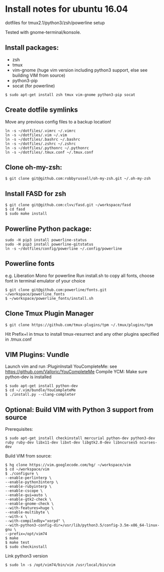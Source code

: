 Install notes for ubuntu 16.04
=========

dotfiles for tmux2.1/python3/zsh/powerline setup

Tested with gnome-terminal/konsole.


Install packages:
----------------
  * zsh
  * tmux
  * vim-gnome (huge vim version including python3 support, else see building VIM from source)
  * python3-pip
  * socat (for powerline)
```
$ sudo apt-get install zsh tmux vim-gnome python3-pip socat
```

Create dotfile symlinks
-----------------------
Move any previous config files to a backup location!

```
ln -s ~/dotfiles/.vimrc ~/.vimrc
ln -s ~/dotfiles/.vim ~/.vim
ln -s ~/dotfiles/.bashrc ~/.bashrc
ln -s ~/dotfiles/.zshrc ~/.zshrc
ln -s ~/dotfiles/.pythonrc ~/.pythonrc
ln -s ~/dotfiles/.tmux.conf ~/.tmux.conf
```

Clone oh-my-zsh:
----------------
```
$ git clone git@github.com:robbyrussell/oh-my-zsh.git ~/.oh-my-zsh
```

Install FASD for zsh
-----------
```
$ git clone git@github.com:clvv/fasd.git ~/workspace/fasd
$ cd fasd
$ sudo make install
```

Powerline Python package:
----------------
```
sudo -H pip3 install powerline-status
sudo -H pip3 install powerline-gitstatus
ln -s ~/dotfiles/config/powerline ~/.config/powerline

```

Powerline fonts
--------------
e.g. Liberation Mono for powerline
Run install.sh to copy all fonts, choose font in terminal emulator of your choice

```
$ git clone git@github.com:powerline/fonts.git ~/workspace/powerline_fonts
$ ~/workspace/powerline_fonts/install.sh
```

Clone Tmux Plugin Manager
------------------------
```
$ git clone https://github.com/tmux-plugins/tpm ~/.tmux/plugins/tpm
```

Hit Prefix+I in tmux to install tmux-resurrect and any other plugins specified in .tmux.conf


VIM Plugins: Vundle
-------------------
Launch vim and run :PluginInstall
YouCompleteMe: see https://github.com/Valloric/YouCompleteMe
Compile YCM:
Make sure python-dev is installed

```
$ sudo apt-get install python-dev
$ cd ~/.vim/bundle/YouCompleteMe
$ ./install.py --clang-completer
```

Optional: Build VIM with Python 3 support from source
-------------------------------
Prerequisites:

```
$ sudo apt-get install checkinstall mercurial python-dev python3-dev ruby ruby-dev libx11-dev libxt-dev libgtk2.0-dev libncurses5 ncurses-dev
```
Build VIM from source:
```
$ hg clone https://vim.googlecode.com/hg/ ~/workspace/vim
$ cd ~/workspace/vim
$ ./configure \
--enable-perlinterp \
--enable-python3interp \
--enable-rubyinterp \
--enable-cscope \
--enable-gui=auto \
--enable-gtk2-check \
--enable-gnome-check \
--with-features=huge \
--enable-multibyte \
--with-x \
--with-compiledby="xorpd" \
--with-python3-config-dir=/usr/lib/python3.5/config-3.5m-x86_64-linux-gnu \
--prefix=/opt/vim74
$ make
$ make test
$ sudo checkinstall
```

Link python3 version
```
$ sudo ln -s /opt/vim74/bin/vim /usr/local/bin/vim
```

